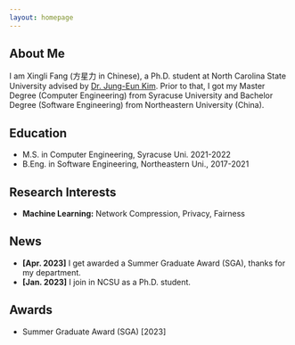 ```yaml
---
layout: homepage
---
```


## About Me

I am Xingli Fang (方星力 in Chinese), a Ph.D. student at North Carolina State University advised by [Dr. Jung-Eun Kim](https://jungeunkim.wordpress.ncsu.edu/). Prior to that, I got my Master Degree (Computer Engineering) from Syracuse University and Bachelor Degree (Software Engineering) from Northeastern University (China).

## Education
- M.S. in Computer Engineering, Syracuse Uni. 2021-2022
- B.Eng. in Software Engineering, Northeastern Uni., 2017-2021

## Research Interests

- **Machine Learning:** Network Compression, Privacy, Fairness

## News
- **[Apr. 2023]** I get awarded a Summer Graduate Award (SGA), thanks for my department.
- **[Jan. 2023]** I join in NCSU as a Ph.D. student.

## Awards
- Summer Graduate Award (SGA) [2023]